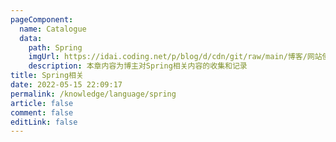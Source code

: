 ```yaml
---
pageComponent:
  name: Catalogue
  data:
    path: Spring
    imgUrl: https://idai.coding.net/p/blog/d/cdn/git/raw/main/博客/网站使用/spring.png
    description: 本章内容为博主对Spring相关内容的收集和记录
title: Spring相关
date: 2022-05-15 22:09:17
permalink: /knowledge/language/spring
article: false
comment: false
editLink: false
---
```

